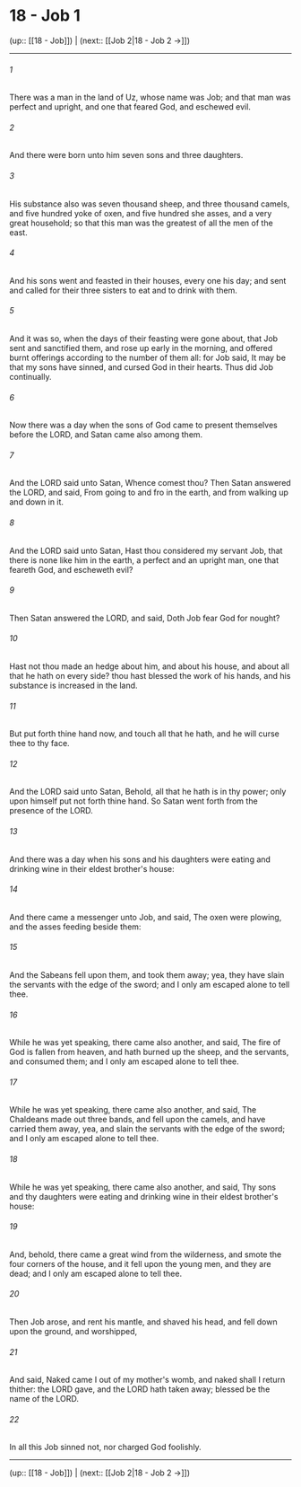 # 18 - Job 1

(up:: [[18 - Job]]) | (next:: [[Job 2|18 - Job 2 →]])

***


###### 1 
There was a man in the land of Uz, whose name was Job; and that man was perfect and upright, and one that feared God, and eschewed evil. 

###### 2 
And there were born unto him seven sons and three daughters. 

###### 3 
His substance also was seven thousand sheep, and three thousand camels, and five hundred yoke of oxen, and five hundred she asses, and a very great household; so that this man was the greatest of all the men of the east. 

###### 4 
And his sons went and feasted in their houses, every one his day; and sent and called for their three sisters to eat and to drink with them. 

###### 5 
And it was so, when the days of their feasting were gone about, that Job sent and sanctified them, and rose up early in the morning, and offered burnt offerings according to the number of them all: for Job said, It may be that my sons have sinned, and cursed God in their hearts. Thus did Job continually. 

###### 6 
Now there was a day when the sons of God came to present themselves before the LORD, and Satan came also among them. 

###### 7 
And the LORD said unto Satan, Whence comest thou? Then Satan answered the LORD, and said, From going to and fro in the earth, and from walking up and down in it. 

###### 8 
And the LORD said unto Satan, Hast thou considered my servant Job, that there is none like him in the earth, a perfect and an upright man, one that feareth God, and escheweth evil? 

###### 9 
Then Satan answered the LORD, and said, Doth Job fear God for nought? 

###### 10 
Hast not thou made an hedge about him, and about his house, and about all that he hath on every side? thou hast blessed the work of his hands, and his substance is increased in the land. 

###### 11 
But put forth thine hand now, and touch all that he hath, and he will curse thee to thy face. 

###### 12 
And the LORD said unto Satan, Behold, all that he hath is in thy power; only upon himself put not forth thine hand. So Satan went forth from the presence of the LORD. 

###### 13 
And there was a day when his sons and his daughters were eating and drinking wine in their eldest brother's house: 

###### 14 
And there came a messenger unto Job, and said, The oxen were plowing, and the asses feeding beside them: 

###### 15 
And the Sabeans fell upon them, and took them away; yea, they have slain the servants with the edge of the sword; and I only am escaped alone to tell thee. 

###### 16 
While he was yet speaking, there came also another, and said, The fire of God is fallen from heaven, and hath burned up the sheep, and the servants, and consumed them; and I only am escaped alone to tell thee. 

###### 17 
While he was yet speaking, there came also another, and said, The Chaldeans made out three bands, and fell upon the camels, and have carried them away, yea, and slain the servants with the edge of the sword; and I only am escaped alone to tell thee. 

###### 18 
While he was yet speaking, there came also another, and said, Thy sons and thy daughters were eating and drinking wine in their eldest brother's house: 

###### 19 
And, behold, there came a great wind from the wilderness, and smote the four corners of the house, and it fell upon the young men, and they are dead; and I only am escaped alone to tell thee. 

###### 20 
Then Job arose, and rent his mantle, and shaved his head, and fell down upon the ground, and worshipped, 

###### 21 
And said, Naked came I out of my mother's womb, and naked shall I return thither: the LORD gave, and the LORD hath taken away; blessed be the name of the LORD. 

###### 22 
In all this Job sinned not, nor charged God foolishly.

***

(up:: [[18 - Job]]) | (next:: [[Job 2|18 - Job 2 →]])
